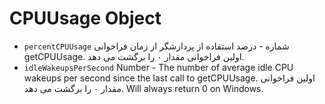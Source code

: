 # CPUUsage Object

* `percentCPUUsage` شماره - درصد استفاده از پردازشگر از زمان فراخوانی getCPUUsage. اولین فراخوانی مقدار ۰ را برگشت می دهد.
* `idleWakeupsPerSecond` Number - The number of average idle CPU wakeups per second since the last call to getCPUUsage. اولین فراخوانی مقدار ۰ را برگشت می دهد. Will always return 0 on Windows.
